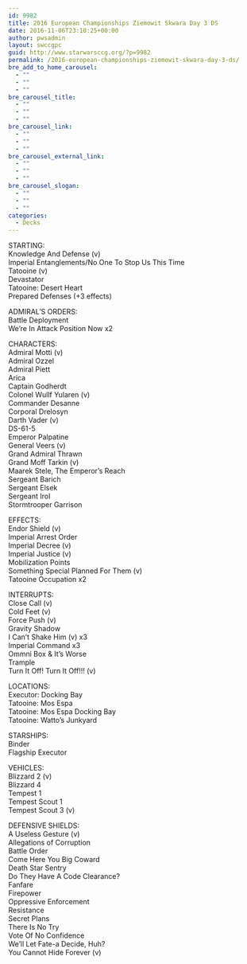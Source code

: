 ```yaml
---
id: 9982
title: 2016 European Championships Ziemowit Skwara Day 3 DS
date: 2016-11-06T23:10:25+00:00
author: pwsadmin
layout: swccgpc
guid: http://www.starwarsccg.org/?p=9982
permalink: /2016-european-championships-ziemowit-skwara-day-3-ds/
bre_add_to_home_carousel:
  - ""
  - ""
  - ""
bre_carousel_title:
  - ""
  - ""
  - ""
bre_carousel_link:
  - ""
  - ""
  - ""
bre_carousel_external_link:
  - ""
  - ""
  - ""
bre_carousel_slogan:
  - ""
  - ""
  - ""
categories:
  - Decks
---
```

STARTING:  
Knowledge And Defense (v)  
Imperial Entanglements/No One To Stop Us This Time  
Tatooine (v)  
Devastator  
Tatooine: Desert Heart  
Prepared Defenses (+3 effects)

ADMIRAL&#8217;S ORDERS:  
Battle Deployment  
We&#8217;re In Attack Position Now x2

CHARACTERS:  
Admiral Motti (v)  
Admiral Ozzel  
Admiral Piett  
Arica  
Captain Godherdt  
Colonel Wullf Yularen (v)  
Commander Desanne  
Corporal Drelosyn  
Darth Vader (v)  
DS-61-5  
Emperor Palpatine  
General Veers (v)  
Grand Admiral Thrawn  
Grand Moff Tarkin (v)  
Maarek Stele, The Emperor&#8217;s Reach  
Sergeant Barich  
Sergeant Elsek  
Sergeant Irol  
Stormtrooper Garrison 

EFFECTS:  
Endor Shield (v)  
Imperial Arrest Order  
Imperial Decree (v)  
Imperial Justice (v)  
Mobilization Points  
Something Special Planned For Them (v)  
Tatooine Occupation x2

INTERRUPTS:  
Close Call (v)  
Cold Feet (v)  
Force Push (v)  
Gravity Shadow  
I Can&#8217;t Shake Him (v) x3  
Imperial Command x3  
Ommni Box & It&#8217;s Worse  
Trample  
Turn It Off! Turn It Off!!! (v)

LOCATIONS:  
Executor: Docking Bay  
Tatooine: Mos Espa  
Tatooine: Mos Espa Docking Bay  
Tatooine: Watto&#8217;s Junkyard

STARSHIPS:  
Binder  
Flagship Executor

VEHICLES:  
Blizzard 2 (v)  
Blizzard 4  
Tempest 1  
Tempest Scout 1  
Tempest Scout 3 (v)

DEFENSIVE SHIELDS:  
A Useless Gesture (v)  
Allegations of Corruption  
Battle Order  
Come Here You Big Coward  
Death Star Sentry  
Do They Have A Code Clearance?  
Fanfare  
Firepower  
Oppressive Enforcement  
Resistance  
Secret Plans  
There Is No Try  
Vote Of No Confidence  
We&#8217;ll Let Fate-a Decide, Huh?  
You Cannot Hide Forever (v)